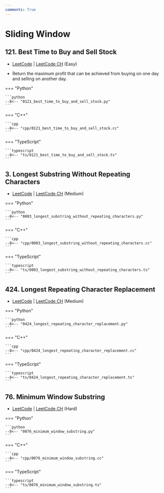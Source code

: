 ```yaml
---
comments: True
---
```


# Sliding Window

## 121. Best Time to Buy and Sell Stock

-  [LeetCode](https://leetcode.com/problems/best-time-to-buy-and-sell-stock/) | [LeetCode CH](https://leetcode.cn/problems/best-time-to-buy-and-sell-stock/) (Easy)

-   Return the maximum profit that can be achieved from buying on one day and selling on another day.

=== "Python"

    ```python
    --8<-- "0121_best_time_to_buy_and_sell_stock.py"
    ```

=== "C++"

    ```cpp
    --8<-- "cpp/0121_best_time_to_buy_and_sell_stock.cc"
    ```

=== "TypeScript"

    ```typescript
    --8<-- "ts/0121_best_time_to_buy_and_sell_stock.ts"
    ```

## 3. Longest Substring Without Repeating Characters

-  [LeetCode](https://leetcode.com/problems/longest-substring-without-repeating-characters/) | [LeetCode CH](https://leetcode.cn/problems/longest-substring-without-repeating-characters/) (Medium)

=== "Python"

    ```python
    --8<-- "0003_longest_substring_without_repeating_characters.py"
    ```

=== "C++"

    ```cpp
    --8<-- "cpp/0003_longest_substring_without_repeating_characters.cc"
    ```

=== "TypeScript"

    ```typescript
    --8<-- "ts/0003_longest_substring_without_repeating_characters.ts"
    ```

## 424. Longest Repeating Character Replacement

-  [LeetCode](https://leetcode.com/problems/longest-repeating-character-replacement/) | [LeetCode CH](https://leetcode.cn/problems/longest-repeating-character-replacement/) (Medium)

=== "Python"

    ```python
    --8<-- "0424_longest_repeating_character_replacement.py"
    ```

=== "C++"

    ```cpp
    --8<-- "cpp/0424_longest_repeating_character_replacement.cc"
    ```

=== "TypeScript"

    ```typescript
    --8<-- "ts/0424_longest_repeating_character_replacement.ts"
    ```

## 76. Minimum Window Substring

-  [LeetCode](https://leetcode.com/problems/minimum-window-substring/) | [LeetCode CH](https://leetcode.cn/problems/minimum-window-substring/) (Hard)

=== "Python"

    ```python
    --8<-- "0076_minimum_window_substring.py"
    ```

=== "C++"

    ```cpp
    --8<-- "cpp/0076_minimum_window_substring.cc"
    ```

=== "TypeScript"

    ```typescript
    --8<-- "ts/0076_minimum_window_substring.ts"
    ```
